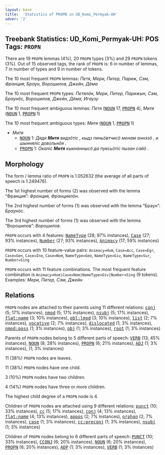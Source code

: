 ```yaml
---
layout: base
title:  'Statistics of PROPN in UD_Komi_Permyak-UH'
udver: '2'
---
```


## Treebank Statistics: UD_Komi_Permyak-UH: POS Tags: `PROPN`

There are 19 `PROPN` lemmas (4%), 20 `PROPN` types (3%) and 29 `PROPN` tokens (3%).
Out of 15 observed tags, the rank of `PROPN` is: 6 in number of lemmas, 7 in number of types and 9 in number of tokens.

The 10 most frequent `PROPN` lemmas: <em>Петя, Мери, Питер, Париж, Сэм, Франция, Браун, Ворошилов, Джейн, Дёма</em>

The 10 most frequent `PROPN` types:  <em>Петялӧн, Мери, Питер, Парижын, Сэм, Браунӧс, Ворошилов, Джейн, Дёма, Игаузу</em>

The 10 most frequent ambiguous lemmas: <em>Петя</em> (<tt><a href="koi_uh-pos-NOUN.html">NOUN</a></tt> 17, <tt><a href="koi_uh-pos-PROPN.html">PROPN</a></tt> 4), <em>Митя</em> (<tt><a href="koi_uh-pos-NOUN.html">NOUN</a></tt> 1, <tt><a href="koi_uh-pos-PROPN.html">PROPN</a></tt> 1)

The 10 most frequent ambiguous types:  <em>Митя</em> (<tt><a href="koi_uh-pos-NOUN.html">NOUN</a></tt> 1, <tt><a href="koi_uh-pos-PROPN.html">PROPN</a></tt> 1)


* <em>Митя</em>
  * <tt><a href="koi_uh-pos-NOUN.html">NOUN</a></tt> 1: <em>Дядя <b>Митя</b> видзӧтіс , кыдз пиньӧвтчисӧ менам аннэзӧ , и шынняліс довольнӧя .</em>
  * <tt><a href="koi_uh-pos-PROPN.html">PROPN</a></tt> 1: <em>Окаліс <b>Митя</b> кыкнаннысӧ да пуксьӧтіс пызан сайӧ .</em>

## Morphology

The form / lemma ratio of `PROPN` is 1.052632 (the average of all parts of speech is 1.249476).

The 1st highest number of forms (2) was observed with the lemma “Франция”: <em>Франция, Франциялӧн</em>.

The 2nd highest number of forms (1) was observed with the lemma “Браун”: <em>Браунӧс</em>.

The 3rd highest number of forms (1) was observed with the lemma “Ворошилов”: <em>Ворошилов</em>.

`PROPN` occurs with 4 features: <tt><a href="koi_uh-feat-NameType.html">NameType</a></tt> (28; 97% instances), <tt><a href="koi_uh-feat-Case.html">Case</a></tt> (27; 93% instances), <tt><a href="koi_uh-feat-Number.html">Number</a></tt> (27; 93% instances), <tt><a href="koi_uh-feat-Animacy.html">Animacy</a></tt> (17; 59% instances)

`PROPN` occurs with 10 feature-value pairs: `Animacy=Hum`, `Case=Acc`, `Case=Egr`, `Case=Gen`, `Case=Ine`, `Case=Nom`, `NameType=Geo`, `NameType=Giv`, `NameType=Sur`, `Number=Sing`

`PROPN` occurs with 11 feature combinations.
The most frequent feature combination is `Animacy=Hum|Case=Nom|NameType=Giv|Number=Sing` (9 tokens).
Examples: <em>Мери, Питер, Сэм, Джейн</em>


## Relations

`PROPN` nodes are attached to their parents using 11 different relations: <tt><a href="koi_uh-dep-conj.html">conj</a></tt> (5; 17% instances), <tt><a href="koi_uh-dep-nmod.html">nmod</a></tt> (5; 17% instances), <tt><a href="koi_uh-dep-nsubj.html">nsubj</a></tt> (5; 17% instances), <tt><a href="koi_uh-dep-flat-name.html">flat:name</a></tt> (3; 10% instances), <tt><a href="koi_uh-dep-obl-lmod.html">obl:lmod</a></tt> (3; 10% instances), <tt><a href="koi_uh-dep-list.html">list</a></tt> (2; 7% instances), <tt><a href="koi_uh-dep-vocative.html">vocative</a></tt> (2; 7% instances), <tt><a href="koi_uh-dep-dislocated.html">dislocated</a></tt> (1; 3% instances), <tt><a href="koi_uh-dep-nmod-poss.html">nmod:poss</a></tt> (1; 3% instances), <tt><a href="koi_uh-dep-obj.html">obj</a></tt> (1; 3% instances), <tt><a href="koi_uh-dep-root.html">root</a></tt> (1; 3% instances)

Parents of `PROPN` nodes belong to 5 different parts of speech: <tt><a href="koi_uh-pos-VERB.html">VERB</a></tt> (13; 45% instances), <tt><a href="koi_uh-pos-NOUN.html">NOUN</a></tt> (8; 28% instances), <tt><a href="koi_uh-pos-PROPN.html">PROPN</a></tt> (6; 21% instances), <tt><a href="koi_uh-pos-ADJ.html">ADJ</a></tt> (1; 3% instances),  (1; 3% instances)

11 (38%) `PROPN` nodes are leaves.

11 (38%) `PROPN` nodes have one child.

3 (10%) `PROPN` nodes have two children.

4 (14%) `PROPN` nodes have three or more children.

The highest child degree of a `PROPN` node is 4.

Children of `PROPN` nodes are attached using 9 different relations: <tt><a href="koi_uh-dep-punct.html">punct</a></tt> (10; 33% instances), <tt><a href="koi_uh-dep-cc.html">cc</a></tt> (5; 17% instances), <tt><a href="koi_uh-dep-conj.html">conj</a></tt> (4; 13% instances), <tt><a href="koi_uh-dep-flat-name.html">flat:name</a></tt> (4; 13% instances), <tt><a href="koi_uh-dep-appos.html">appos</a></tt> (2; 7% instances), <tt><a href="koi_uh-dep-orphan.html">orphan</a></tt> (2; 7% instances), <tt><a href="koi_uh-dep-case.html">case</a></tt> (1; 3% instances), <tt><a href="koi_uh-dep-cc-preconj.html">cc:preconj</a></tt> (1; 3% instances), <tt><a href="koi_uh-dep-nsubj.html">nsubj</a></tt> (1; 3% instances)

Children of `PROPN` nodes belong to 6 different parts of speech: <tt><a href="koi_uh-pos-PUNCT.html">PUNCT</a></tt> (10; 33% instances), <tt><a href="koi_uh-pos-CCONJ.html">CCONJ</a></tt> (6; 20% instances), <tt><a href="koi_uh-pos-NOUN.html">NOUN</a></tt> (6; 20% instances), <tt><a href="koi_uh-pos-PROPN.html">PROPN</a></tt> (6; 20% instances), <tt><a href="koi_uh-pos-ADP.html">ADP</a></tt> (1; 3% instances), <tt><a href="koi_uh-pos-VERB.html">VERB</a></tt> (1; 3% instances)

